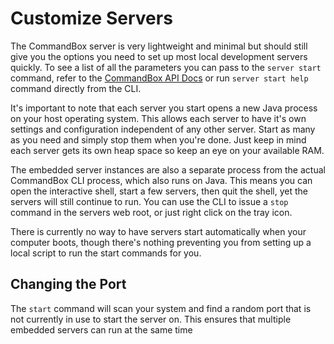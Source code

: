 # Customize Servers

The CommandBox server is very lightweight and minimal but should still give you the options you need to set up most local development servers quickly.  To see a list of all the parameters you can pass to the `server start` command, refer to the [CommandBox API Docs](http://apidocs.ortussolutions.com/commandbox/1.0.0/index.html?commandbox/commands/server/start.html) or run `server start help` command directly from the CLI.

It's important to note that each server you start opens a new Java process on your host operating system.  This allows each server to have it's own settings and configuration independent of any other server.  Start as many as you need and simply stop them when you're done.  Just keep in mind each server gets its own heap space so keep an eye on your available RAM.

The embedded server instances are also a separate process from the actual CommandBox CLI process, which also runs on Java.  This means you can open the interactive shell, start a few servers, then quit the shell, yet the servers will still continue to run.  You can use the CLI to issue a `stop` command in the servers web root, or just right click on the tray icon.  

There is currently no way to have servers start automatically when your computer boots, though there's nothing preventing you from setting up a local script to run the start commands for you.

## Changing the Port
The `start` command will scan your system and find a random port that is not currently in use to start the server on.  This ensures that multiple embedded servers can run at the same time 
